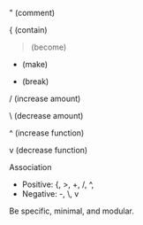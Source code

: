 " (comment)
 
{ (contain)
 
> (become)

+ (make)
 
- (break)
 
/ (increase amount)
 
\ (decrease amount)
 
^ (increase function)
 
v (decrease function)

Association

- Positive: {, >, +, /, ^,
- Negative: -, \\, v

Be specific, minimal, and modular.
